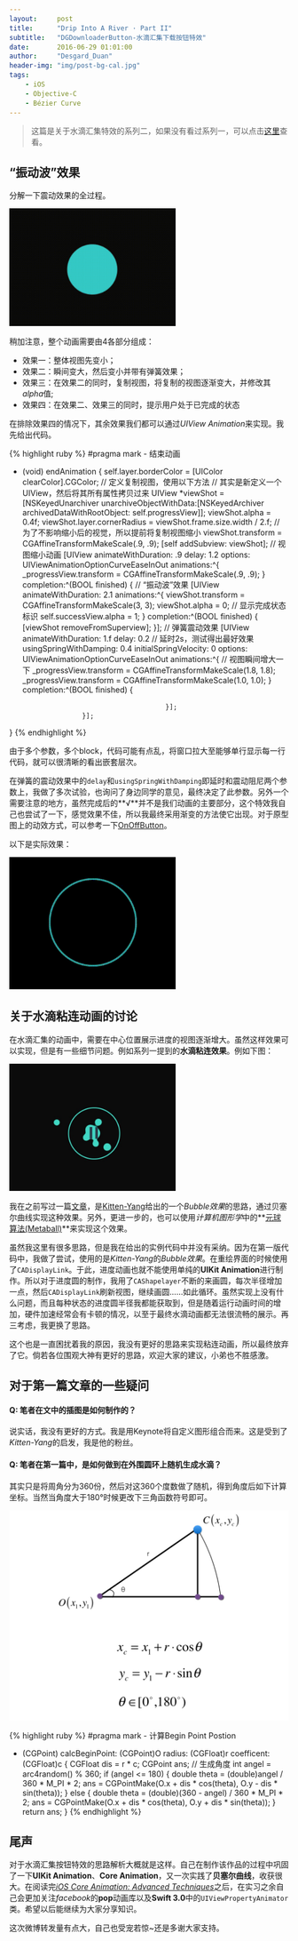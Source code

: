 ```yaml
---
layout:     post
title:      "Drip Into A River · Part II"
subtitle:   "DGDownloaderButton-水滴汇集下载按钮特效"
date:       2016-06-29 01:01:00
author:     "Desgard_Duan"
header-img: "img/post-bg-cal.jpg"
tags:
    - iOS
    - Objective-C
    - Bézier Curve
---
```


> 这篇是关于水滴汇集特效的系列二，如果没有看过系列一，可以点击[这里](https://desgard.com/2016/06/28/DGDownloaderButton/)查看。

## “振动波”效果

分解一下震动效果的全过程。

<img src="/assets/img/post_img/2016-06-29/img_1.gif" width="300px"/>

稍加注意，整个动画需要由4各部分组成：

* 效果一：整体视图先变小；
* 效果二：瞬间变大，然后变小并带有弹簧效果；
* 效果三：在效果二的同时，复制视图，将复制的视图逐渐变大，并修改其*alpha*值;
* 效果四：在效果二、效果三的同时，提示用户处于已完成的状态

在排除效果四的情况下，其余效果我们都可以通过*UIView Animation*来实现。我先给出代码。

{% highlight ruby %}
#pragma mark - 结束动画
- (void) endAnimation {
    self.layer.borderColor = [UIColor clearColor].CGColor;
    // 定义复制视图，使用以下方法
    // 其实是新定义一个UIView，然后将其所有属性拷贝过来
    UIView *viewShot = [NSKeyedUnarchiver unarchiveObjectWithData:[NSKeyedArchiver archivedDataWithRootObject: self.progressView]];
    viewShot.alpha = 0.4f;
    viewShot.layer.cornerRadius = viewShot.frame.size.width / 2.f;
    // 为了不影响缩小后的视觉，所以提前将复制视图缩小
    viewShot.transform = CGAffineTransformMakeScale(.9, .9);
    [self addSubview: viewShot];
    // 视图缩小动画
    [UIView animateWithDuration: .9
                          delay: 1.2
                        options: UIViewAnimationOptionCurveEaseInOut
                     animations:^{
                         _progressView.transform = CGAffineTransformMakeScale(.9, .9);
                     }
                     completion:^(BOOL finished) {
                         // “振动波”效果
                         [UIView animateWithDuration: 2.1
                                          animations:^{
                                              viewShot.transform = CGAffineTransformMakeScale(3, 3);
                                              viewShot.alpha = 0;
                                              // 显示完成状态标识
                                              self.successView.alpha = 1;
                                          }
                                          completion:^(BOOL finished) {
                                              [viewShot removeFromSuperview];
                                          }];
                         // 弹簧震动效果
                         [UIView animateWithDuration: 1.f
                                               delay: 0.2 // 延时2s，测试得出最好效果
                              usingSpringWithDamping: 0.4
                               initialSpringVelocity: 0
                                             options: UIViewAnimationOptionCurveEaseInOut
                                          animations:^{
                                              // 视图瞬间增大一下
                                              _progressView.transform = CGAffineTransformMakeScale(1.8, 1.8);
                                              _progressView.transform = CGAffineTransformMakeScale(1.0, 1.0);
                                          }
                                          completion:^(BOOL finished) {
                                              
                                          }];
                     }];
}
{% endhighlight %}

由于多个参数，多个block，代码可能有点乱，将窗口拉大至能够单行显示每一行代码，就可以很清晰的看出嵌套层次。

在弹簧的震动效果中的`delay`和`usingSpringWithDamping`即延时和震动阻尼两个参数上，我做了多次试验，也询问了身边同学的意见，最终决定了此参数。另外一个需要注意的地方，虽然完成后的**√**并不是我们动画的主要部分，这个特效我自己也尝试了一下，感觉效果不佳，所以我最终采用渐变的方法使它出现。对于原型图上的动效方式，可以参考一下[OnOffButton](https://github.com/rakaramos/OnOffButton)。

以下是实际效果：

<img src="/assets/img/post_img/2016-06-29/img_2.gif" width="300px"/>

## 关于水滴粘连动画的讨论

在水滴汇集的动画中，需要在中心位置展示进度的视图逐渐增大。虽然这样效果可以实现，但是有一些细节问题。例如系列一提到的**水滴粘连效果**。例如下图：

<img src="/assets/img/post_img/2016-06-29/img_3.png" width="300px"/>

我在之前写过一篇[文章](https://desgard.com/2016/05/28/DGSlimeView/)，是[Kitten-Yang](http://kittenyang.com/drawablebubble/)给出的一个*Bubble效果*的思路，通过贝塞尔曲线实现这种效果。另外，更进一步的，也可以使用*计算机图形学*中的**[元球算法(Metaball)](https://en.wikipedia.org/wiki/Metaballs)**来实现这个效果。

虽然我这里有很多思路，但是我在给出的实例代码中并没有采纳。因为在第一版代码中，我做了尝试，使用的是*Kitten-Yang*的*Bubble效果*。在重绘界面的时候使用了`CADisplayLink`。于此，进度动画也就不能使用单纯的**UIKit Animation**进行制作。所以对于进度圆的制作，我用了`CAShapelayer`不断的来画圆，每次半径增加一点，然后`CADisplayLink`刷新视图，继续画圆……如此循环。虽然实现上没有什么问题，而且每种状态的进度圆半径我都能获取到，但是随着运行动画时间的增加，硬件加速经常会有卡顿的情况，以至于最终水滴动画都无法很流畅的展示。再三考虑，我更换了思路。

这个也是一直困扰着我的原因，我没有更好的思路来实现粘连动画，所以最终放弃了它。倘若各位围观大神有更好的思路，欢迎大家的建议，小弟也不胜感激。

## 对于第一篇文章的一些疑问

#### Q: 笔者在文中的插图是如何制作的？

说实话，我没有更好的方式。我是用Keynote将自定义图形组合而来。这是受到了*Kitten-Yang*的启发，我是他的粉丝。

#### Q: 笔者在第一篇中，是如何做到在外围圆环上随机生成水滴？

其实只是将周角分为360份，然后对这360个度数做了随机，得到角度后如下计算坐标。当然当角度大于180°时候更改下三角函数符号即可。

<img src="/assets/img/post_img/2016-06-29/img_4.jpeg"/>

{% highlight ruby %}
#pragma mark - 计算Begin Point Postion
+ (CGPoint) calcBeginPoint: (CGPoint)O radius: (CGFloat)r coefficent: (CGFloat)c {
    CGFloat dis = r * c;
    CGPoint ans;
    // 生成角度
    int angel = arc4random() % 360;
    if (angel <= 180) {
        double theta = (double)angel / 360 * M_PI * 2;
        ans = CGPointMake(O.x + dis * cos(theta), O.y - dis * sin(theta));
    } else {
        double theta = (double)(360 - angel) / 360 * M_PI * 2;
        ans = CGPointMake(O.x + dis * cos(theta), O.y + dis * sin(theta));
    }
    return ans;
}
{% endhighlight %}


## 尾声

对于水滴汇集按钮特效的思路解析大概就是这样。自己在制作该作品的过程中巩固了一下**UIKit Animation**、**Core Animation**，又一次实践了**贝塞尔曲线**，收获很大。在阅读完[*iOS Core Animation: Advanced Techniques*](https://www.gitbook.com/book/zsisme/ios-/details)之后，在实习之余自己会更加关注*facebook*的**pop**动画库以及**Swift 3.0**中的`UIViewPropertyAnimator`类。希望以后能继续为大家分享知识。

这次微博转发量有点大，自己也受宠若惊~还是多谢大家支持。




